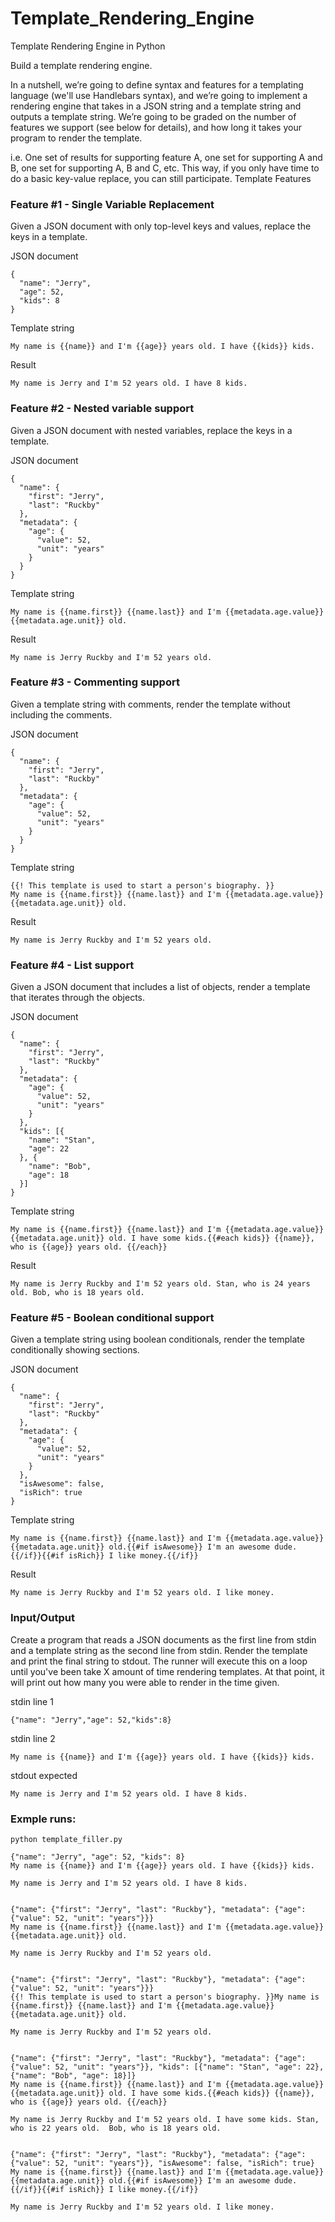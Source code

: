 # Template_Rendering_Engine
Template Rendering Engine in Python

Build a template rendering engine.

In a nutshell, we’re going to define syntax and features for a templating language (we'll use Handlebars syntax), and we’re going to implement a rendering engine that takes in a JSON string and a template string and outputs a template string. We’re going to be graded on the number of features we support (see below for details), and how long it takes your program to render the template.

i.e. One set of results for supporting feature A, one set for supporting A and B, one set for supporting A, B and C, etc. This way, if you only have time to do a basic key-value replace, you can still participate.
Template Features

### Feature #1 - Single Variable Replacement

Given a JSON document with only top-level keys and values, replace the keys in a template.

JSON document
```
{
  "name": "Jerry",
  "age": 52,
  "kids": 8
}
```
Template string
```
My name is {{name}} and I'm {{age}} years old. I have {{kids}} kids.
```
Result
```
My name is Jerry and I'm 52 years old. I have 8 kids.
```

### Feature #2 - Nested variable support

Given a JSON document with nested variables, replace the keys in a template.

JSON document
```
{
  "name": {
    "first": "Jerry",
    "last": "Ruckby"
  },
  "metadata": {
    "age": {
      "value": 52,
      "unit": "years"
    }
  }
}
```
Template string
```
My name is {{name.first}} {{name.last}} and I'm {{metadata.age.value}} {{metadata.age.unit}} old.
```
Result
```
My name is Jerry Ruckby and I'm 52 years old.
```

### Feature #3 - Commenting support

Given a template string with comments, render the template without including the comments.

JSON document
```
{
  "name": {
    "first": "Jerry",
    "last": "Ruckby"
  },
  "metadata": {
    "age": {
      "value": 52,
      "unit": "years"
    }
  }
}
```
Template string
```
{{! This template is used to start a person's biography. }}
My name is {{name.first}} {{name.last}} and I'm {{metadata.age.value}} {{metadata.age.unit}} old.
```
Result
```
My name is Jerry Ruckby and I'm 52 years old.
```

### Feature #4 - List support

Given a JSON document that includes a list of objects, render a template that iterates through the objects.

JSON document
```
{
  "name": {
    "first": "Jerry",
    "last": "Ruckby"
  },
  "metadata": {
    "age": {
      "value": 52,
      "unit": "years"
    }
  },
  "kids": [{
    "name": "Stan",
    "age": 22
  }, {
    "name": "Bob",
    "age": 18
  }]
}
```
Template string
```
My name is {{name.first}} {{name.last}} and I'm {{metadata.age.value}} {{metadata.age.unit}} old. I have some kids.{{#each kids}} {{name}}, who is {{age}} years old. {{/each}}
```
Result
```
My name is Jerry Ruckby and I'm 52 years old. Stan, who is 24 years old. Bob, who is 18 years old.
```

### Feature #5 - Boolean conditional support

Given a template string using boolean conditionals, render the template conditionally showing sections.

JSON document
```
{
  "name": {
    "first": "Jerry",
    "last": "Ruckby"
  },
  "metadata": {
    "age": {
      "value": 52,
      "unit": "years"
    }
  },
  "isAwesome": false,
  "isRich": true
}
```
Template string
```
My name is {{name.first}} {{name.last}} and I'm {{metadata.age.value}} {{metadata.age.unit}} old.{{#if isAwesome}} I'm an awesome dude.{{/if}}{{#if isRich}} I like money.{{/if}}
```
Result
```
My name is Jerry Ruckby and I'm 52 years old. I like money.
```

### Input/Output

Create a program that reads a JSON documents as the first line from stdin and a template string as the second line from stdin. Render the template and print the final string to stdout. The runner will execute this on a loop until you've been take X amount of time rendering templates. At that point, it will print out how many you were able to render in the time given.

stdin line 1
```
{"name": "Jerry","age": 52,"kids":8}
```
stdin line 2
```
My name is {{name}} and I'm {{age}} years old. I have {{kids}} kids.
```
stdout expected
```
My name is Jerry and I'm 52 years old. I have 8 kids.
```

### Exmple runs:

```
python template_filler.py 

{"name": "Jerry", "age": 52, "kids": 8}
My name is {{name}} and I'm {{age}} years old. I have {{kids}} kids.

My name is Jerry and I'm 52 years old. I have 8 kids.


{"name": {"first": "Jerry", "last": "Ruckby"}, "metadata": {"age": {"value": 52, "unit": "years"}}}
My name is {{name.first}} {{name.last}} and I'm {{metadata.age.value}} {{metadata.age.unit}} old.

My name is Jerry Ruckby and I'm 52 years old.


{"name": {"first": "Jerry", "last": "Ruckby"}, "metadata": {"age": {"value": 52, "unit": "years"}}}
{{! This template is used to start a person's biography. }}My name is {{name.first}} {{name.last}} and I'm {{metadata.age.value}} {{metadata.age.unit}} old.

My name is Jerry Ruckby and I'm 52 years old.


{"name": {"first": "Jerry", "last": "Ruckby"}, "metadata": {"age": {"value": 52, "unit": "years"}}, "kids": [{"name": "Stan", "age": 22}, {"name": "Bob", "age": 18}]}
My name is {{name.first}} {{name.last}} and I'm {{metadata.age.value}} {{metadata.age.unit}} old. I have some kids.{{#each kids}} {{name}}, who is {{age}} years old. {{/each}}

My name is Jerry Ruckby and I'm 52 years old. I have some kids. Stan, who is 22 years old.  Bob, who is 18 years old. 


{"name": {"first": "Jerry", "last": "Ruckby"}, "metadata": {"age": {"value": 52, "unit": "years"}}, "isAwesome": false, "isRich": true}
My name is {{name.first}} {{name.last}} and I'm {{metadata.age.value}} {{metadata.age.unit}} old.{{#if isAwesome}} I'm an awesome dude.{{/if}}{{#if isRich}} I like money.{{/if}}

My name is Jerry Ruckby and I'm 52 years old. I like money.
```

